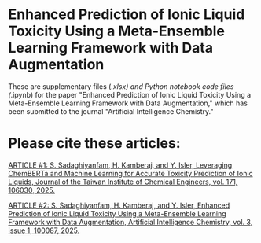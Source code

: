 # Enhanced Prediction of Ionic Liquid Toxicity Using a Meta-Ensemble Learning Framework with Data Augmentation

These are supplementary files (*.xlsx) and Python notebook code files (*.ipynb) for the paper "Enhanced Prediction of Ionic Liquid Toxicity Using a Meta-Ensemble Learning Framework with Data Augmentation," which has been submitted to the journal "Artificial Intelligence Chemistry."

# Please cite these articles:

<a href="https://doi.org/10.1016/j.jtice.2025.106030">ARTICLE #1: S. Sadaghiyanfam, H. Kamberaj, and Y. Isler, Leveraging ChemBERTa and Machine Learning for Accurate Toxicity Prediction of Ionic Liquids, Journal of the Taiwan Institute of Chemical Engineers, vol. 171, 106030, 2025.</a>

<a href="https://doi.org/10.1016/j.aichem.2025.100087">ARTICLE #2: S. Sadaghiyanfam, H. Kamberaj, and Y. Isler, Enhanced Prediction of Ionic Liquid Toxicity Using a Meta-Ensemble Learning Framework with Data Augmentation, Artificial Intelligence Chemistry, vol. 3, issue 1, 100087, 2025.</a>
